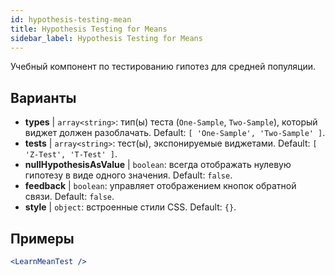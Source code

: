 ```yaml
---
id: hypothesis-testing-mean
title: Hypothesis Testing for Means
sidebar_label: Hypothesis Testing for Means
---
```


Учебный компонент по тестированию гипотез для средней популяции.

## Варианты

* __types__ | `array<string>`: тип(ы) теста (`One-Sample`, `Two-Sample`), который виджет должен разоблачать. Default: `[
  'One-Sample',
  'Two-Sample'
]`.
* __tests__ | `array<string>`: тест(ы), экспонируемые виджетами. Default: `[
  'Z-Test',
  'T-Test'
]`.
* __nullHypothesisAsValue__ | `boolean`: всегда отображать нулевую гипотезу в виде одного значения. Default: `false`.
* __feedback__ | `boolean`: управляет отображением кнопок обратной связи. Default: `false`.
* __style__ | `object`: встроенные стили CSS. Default: `{}`.


## Примеры

```jsx live
<LearnMeanTest />
```

